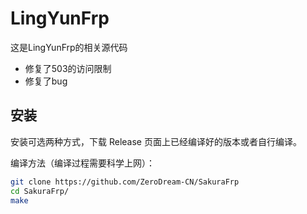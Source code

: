 # LingYunFrp
这是LingYunFrp的相关源代码
- 修复了503的访问限制
- 修复了bug
## 安装

安装可选两种方式，下载 Release 页面上已经编译好的版本或者自行编译。

编译方法（编译过程需要科学上网）：

```bash
git clone https://github.com/ZeroDream-CN/SakuraFrp
cd SakuraFrp/
make
```
 
 
